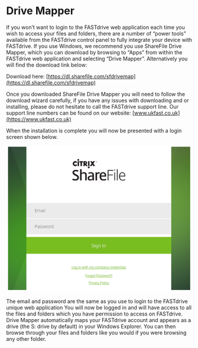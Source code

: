 # Drive Mapper

If you won’t want to login to the FASTdrive web application each time you wish to access your files and folders, there are a number of “power tools” available from the FASTdrive control panel to fully integrate your device with FASTdrive.  If you use Windows, we recommend you use ShareFile Drive Mapper, which you can download by browsing to “Apps” from within the FASTdrive web application and selecting “Drive Mapper”.  Alternatively you will find the download link below:

Download here: [https://dl.sharefile.com/sfdrivemap](https://dl.sharefile.com/sfdrivemap)

Once you downloaded ShareFile Drive Mapper you will need to follow the download wizard carefully, if you have any issues with downloading and or installing, please do not hesitate to call the FASTdrive support line. Our support line numbers can be found on our website: [www.ukfast.co.uk](https://www.ukfast.co.uk)

When the installation is complete you will now be presented with a login screen shown below.

![Image10](files/Image10.PNG)

The email and password are the same as you use to login to the FASTdrive unique web application
You will now be logged in and will have access to all the files and folders which you have permission to access on FASTdrive.
Drive Mapper automatically maps your FASTdrive account and appears as a drive (the S: drive by default) in your Windows Explorer.  You can then browse through your files and folders like you would if you were browsing any other folder.
